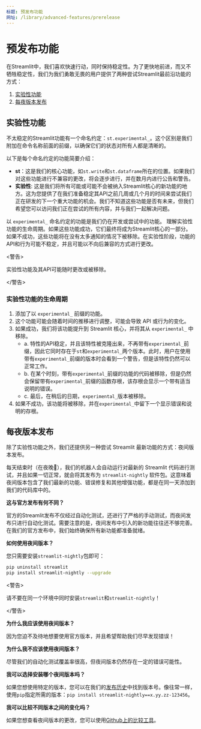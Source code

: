 ```yaml
---
标题: 预发布功能
网址: /library/advanced-features/prerelease
---
```


# 预发布功能

在Streamlit中，我们喜欢快速行动，同时保持稳定性。为了更快地前进，而又不牺牲稳定性，我们为我们勇敢无畏的用户提供了两种尝试Streamlit最前沿功能的方式：

1. [实验性功能](#experimental-features)
2. [每夜版本发布](#nightly-releases)

## 实验性功能

不太稳定的Streamlit功能有一个命名约定：`st.experimental_`。这个区别是我们附加在命令名称前面的前缀，以确保它们的状态对所有人都是清晰的。

以下是每个命名约定的功能简要介绍：

- **st**：这是我们的核心功能，如`st.write`和`st.dataframe`所在的位置。如果我们对这些功能进行不兼容的更改，将会逐步进行，并在数月内进行公告和警告。
- **实验性**: 这是我们将所有可能或可能不会被纳入Streamlit核心的新功能的地方。这为您提供了在我们准备稳定其API之前几周或几个月的时间来尝试我们正在研发的下一个重大功能的机会。我们不知道这些功能是否有未来，但我们希望您可以访问我们正在尝试的所有内容，并与我们一起解决问题。 

以 `experimental_` 命名约定的功能是我们仍在开发或尝试中的功能。
理解实验性功能的生命周期。如果这些功能成功，它们最终将成为Streamlit核心的一部分。如果不成功，这些功能将在没有太多通知的情况下被移除。在实验性阶段，功能的API和行为可能不稳定，并且可能以不向后兼容的方式进行更改。

<警告>

实验性功能及其API可能随时更改或被移除。

</警告>

### 实验性功能的生命周期

1. 添加了以 `experimental_` 前缀的功能。
2. 这个功能可能会随着时间的推移进行调整，可能会导致 API 或行为的变化。
3. 如果成功，我们将该功能提升到 Streamlit 核心，并将其从 `experimental_` 中移除。
   - a. 特性的API稳定，并且该特性被克隆出来，不再带有`experimental_`前缀，因此它同时存在于`st`和`experimental_`两个版本。此时，用户在使用带有`experimental_`前缀的版本时会看到一个警告，但是该特性仍然可以正常工作。
   - b\. 在某个时刻，带有`experimental_`前缀的功能的代码被移除，但是仍然会保留带有`experimental_`前缀的函数存根，该存根会显示一个带有适当说明的错误。
   - c\. 最后，在稍后的日期，`experimental_`版本被移除。
4. 如果不成功，该功能将被移除，并在`experimental_`中留下一个显示错误和说明的存根。

## 每夜版本发布

除了实验性功能之外，我们还提供另一种尝试 Streamlit 最新功能的方式：夜间版本发布。

每天结束时（在夜晚🌛），我们的机器人会自动运行对最新的 Streamlit 代码进行测试，并且如果一切正常，就会将其发布为 `streamlit-nightly` 软件包。这意味着夜间版本包含了我们最新的功能、错误修复和其他增强功能，都是在同一天添加到我们的代码库中的。

**这与官方发布有何不同？**

官方的Streamlit发布不仅经过自动化测试，还进行了严格的手动测试，而夜间发布只进行自动化测试。需要注意的是，夜间发布中引入的新功能往往还不够完善。在我们的官方发布中，我们始终确保所有新功能都准备就绪。

**如何使用夜间版本？**

您只需要安装`streamlit-nightly`包即可：

```bash
pip uninstall streamlit
pip install streamlit-nightly --upgrade
```

<警告>

请不要在同一个环境中同时安装`streamlit`和`streamlit-nightly`！

</警告>

**为什么我应该使用夜间版本？**

因为您迫不及待地想要使用官方版本，并且希望帮助我们尽早发现错误！

**为什么我不应该使用夜间版本？**

尽管我们的自动化测试覆盖率很高，但夜间版本仍然存在一定的错误可能性。

**我可以选择安装哪个夜间版本吗？**

如果您想使用特定的版本，您可以在我们的[发布历史](https://pypi.org/project/streamlit-nightly/#history)中找到版本号。像往常一样，使用`pip`指定所需的版本：`pip install streamlit-nightly==x.yy.zz-123456`。

**我可以比较不同版本之间的变化吗？**

如果您想查看夜间版本的更改，您可以使用[Github上的比较工具](https://github.com/streamlit/streamlit/compare/0.57.3...0.57.4.dev20200412)。
